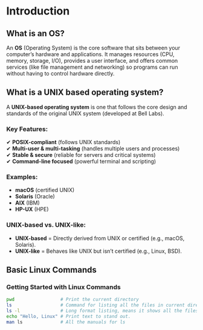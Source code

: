 # Introduction
## What is an OS?
An **OS** (Operating System) is the core software that sits between your computer’s hardware and applications. 
It manages resources (CPU, memory, storage, I/O), provides a user interface, and offers common services 
(like file management and networking) so programs can run without having to control hardware directly.

## What is a UNIX based operating system?
A **UNIX-based operating system** is one that follows the core design and standards of the original UNIX system (developed at Bell Labs).  

### **Key Features:**  
✔ **POSIX-compliant** (follows UNIX standards)  
✔ **Multi-user & multi-tasking** (handles multiple users and processes)  
✔ **Stable & secure** (reliable for servers and critical systems)  
✔ **Command-line focused** (powerful terminal and scripting)  

### **Examples:**  
- **macOS** (certified UNIX)  
- **Solaris** (Oracle)  
- **AIX** (IBM)  
- **HP-UX** (HPE)  

### **UNIX-based vs. UNIX-like:**  
- **UNIX-based** = Directly derived from UNIX or certified (e.g., macOS, Solaris).  
- **UNIX-like** = Behaves like UNIX but isn’t certified (e.g., Linux, BSD). 

## Basic Linux Commands
### Getting Started with Linux Commands
``` bash
pwd                 # Print the current directory
ls                  # Command for listing all the files in current directory
ls -l               # Long format listing, means it shows all the files with other details
echo "Hello, Linux" # Print text to stand out.
man ls              # All the manuals for ls
```



